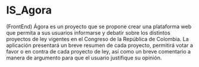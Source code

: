 # IS_Agora
(FrontEnd) Ágora es un proyecto que se propone crear una plataforma web que permita a sus usuarios informarse y debatir sobre los distintos proyectos de ley vigentes en el Congreso de la República de Colombia. La aplicación presentará un breve resumen de cada proyecto, permitirá votar a favor o en contra de cada proyecto de ley, así como un breve comentario a manera de argumento para que el usuario justifique su opinión.

